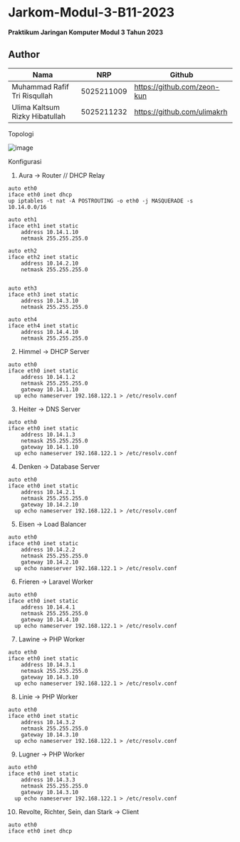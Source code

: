 # Jarkom-Modul-3-B11-2023

**Praktikum Jaringan Komputer Modul 3 Tahun 2023**

## Author

| Nama                           | NRP        | Github                      |
| ------------------------------ | ---------- | --------------------------- |
| Muhammad Rafif Tri Risqullah   | 5025211009 | https://github.com/zeon-kun |
| Ulima Kaltsum Rizky Hibatullah | 5025211232 | https://github.com/ulimakrh |

Topologi

![image](https://github.com/ulimakrh/Jarkom-Modul-3-B11-2023/assets/114993076/b4c2c91e-672e-411b-bad3-025ab97ed986)

Konfigurasi
1. Aura -> Router // DHCP Relay
```
auto eth0
iface eth0 inet dhcp
up iptables -t nat -A POSTROUTING -o eth0 -j MASQUERADE -s 10.14.0.0/16

auto eth1
iface eth1 inet static
	address 10.14.1.10
	netmask 255.255.255.0

auto eth2
iface eth2 inet static
	address 10.14.2.10
	netmask 255.255.255.0


auto eth3
iface eth3 inet static
	address 10.14.3.10
	netmask 255.255.255.0

auto eth4
iface eth4 inet static
	address 10.14.4.10
	netmask 255.255.255.0
```
2. Himmel -> DHCP Server
```
auto eth0
iface eth0 inet static
	address 10.14.1.2
	netmask 255.255.255.0
	gateway 10.14.1.10
  up echo nameserver 192.168.122.1 > /etc/resolv.conf
```
3. Heiter -> DNS Server
```
auto eth0
iface eth0 inet static
	address 10.14.1.3
	netmask 255.255.255.0
	gateway 10.14.1.10
  up echo nameserver 192.168.122.1 > /etc/resolv.conf
```
4. Denken -> Database Server
```
auto eth0
iface eth0 inet static
	address 10.14.2.1
	netmask 255.255.255.0
	gateway 10.14.2.10
  up echo nameserver 192.168.122.1 > /etc/resolv.conf
```
5. Eisen -> Load Balancer
```
auto eth0
iface eth0 inet static
	address 10.14.2.2
	netmask 255.255.255.0
	gateway 10.14.2.10
  up echo nameserver 192.168.122.1 > /etc/resolv.conf
```
6. Frieren -> Laravel Worker
```
auto eth0
iface eth0 inet static
	address 10.14.4.1
	netmask 255.255.255.0
	gateway 10.14.4.10
  up echo nameserver 192.168.122.1 > /etc/resolv.conf
```
7. Lawine -> PHP Worker
```
auto eth0
iface eth0 inet static
	address 10.14.3.1
	netmask 255.255.255.0
	gateway 10.14.3.10
  up echo nameserver 192.168.122.1 > /etc/resolv.conf
```
8. Linie -> PHP Worker
```
auto eth0
iface eth0 inet static
	address 10.14.3.2
	netmask 255.255.255.0
	gateway 10.14.3.10
  up echo nameserver 192.168.122.1 > /etc/resolv.conf
```
9. Lugner -> PHP Worker
```
auto eth0
iface eth0 inet static
	address 10.14.3.3
	netmask 255.255.255.0
	gateway 10.14.3.10
  up echo nameserver 192.168.122.1 > /etc/resolv.conf
```
10. Revolte, Richter, Sein, dan Stark -> Client
```
auto eth0
iface eth0 inet dhcp
```

